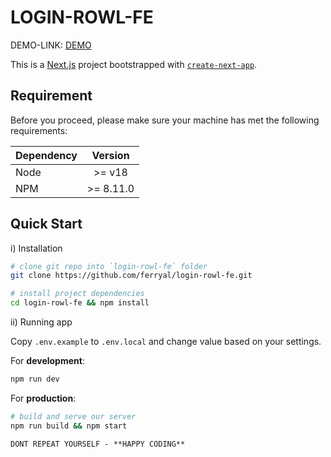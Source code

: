 # LOGIN-ROWL-FE

DEMO-LINK: [DEMO](https://login-rowl-fe.vercel.app/)

This is a [Next.js](https://nextjs.org/) project bootstrapped with [`create-next-app`](https://github.com/vercel/next.js/tree/canary/packages/create-next-app).

## Requirement

Before you proceed, please make sure your machine has met the following requirements:

| Dependency |   Version   |
| ---------- | :---------: |
| Node       | >= v18      |
| NPM        |  >= 8.11.0  |

## Quick Start

i) Installation

```bash
# clone git repo into `login-rowl-fe` folder
git clone https://github.com/ferryal/login-rowl-fe.git

# install project dependencies
cd login-rowl-fe && npm install
```

ii) Running app

Copy `.env.example` to `.env.local` and change value based on your settings.

For **development**:

```bash
npm run dev
```

For **production**:

```bash
# build and serve our server
npm run build && npm start
```

```
DONT REPEAT YOURSELF - **HAPPY CODING**
```

